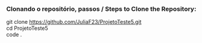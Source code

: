 ### Clonando o repositório, passos / Steps to Clone the Repository:

git clone https://github.com/JuliaF23/ProjetoTeste5.git <br>
cd ProjetoTeste5 <br>
code . <br>
